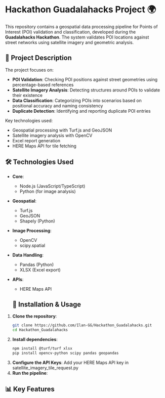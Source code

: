 # Hackathon Guadalahacks Project 🌍

This repository contains a geospatial data processing pipeline for Points of Interest (POI) validation and classification, developed during the **Guadalahacks Hackathon**. The system validates POI locations against street networks using satellite imagery and geometric analysis.

## 📌 Project Description

The project focuses on:
- **POI Validation**: Checking POI positions against street geometries using percentage-based references
- **Satellite Imagery Analysis**: Detecting structures around POIs to validate their existence
- **Data Classification**: Categorizing POIs into scenarios based on positional accuracy and naming consistency
- **Duplicate Detection**: Identifying and reporting duplicate POI entries

Key technologies used:
- Geospatial processing with Turf.js and GeoJSON
- Satellite imagery analysis with OpenCV
- Excel report generation
- HERE Maps API for tile fetching

## 🛠 Technologies Used

- **Core**: 
  - Node.js (JavaScript/TypeScript) 
  - Python (for image analysis)
- **Geospatial**: 
  - Turf.js 
  - GeoJSON 
  - Shapely (Python)
- **Image Processing**: 
  - OpenCV 
  - scipy.spatial
- **Data Handling**: 
  - Pandas (Python) 
  - XLSX (Excel export)
- **APIs**: 
  - HERE Maps API
    
  ## 🚀 Installation & Usage

1. **Clone the repository**:
   ```bash
   git clone https://github.com/Ilan-GG/Hackathon_Guadalahacks.git
   cd Hackathon_Guadalahacks
2. **Install dependencies**:
   ```bash
   npm install @turf/turf xlsx
   pip install opencv-python scipy pandas geopandas
4. **Configure the API Keys**:
   Add your HERE Maps API key in satellite_imagery_tile_request.py
6. **Run the pipeline**:

## 📊 Key Features
